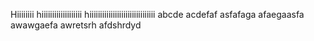 Hiiiiiiii
hiiiiiiiiiiiiiiiiiii
hiiiiiiiiiiiiiiiiiiiiiiiiiiiiiii
abcde
acdefaf
asfafaga
afaegaasfa
awawgaefa
awretsrh
afdshrdyd